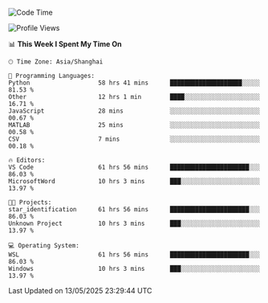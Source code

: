 <!--START_SECTION:waka-->
![Code Time](http://img.shields.io/badge/Code%20Time-2%2C839%20hrs%2037%20mins-blue)

![Profile Views](http://img.shields.io/badge/Profile%20Views-0-blue)

📊 **This Week I Spent My Time On** 

```text
🕑︎ Time Zone: Asia/Shanghai

💬 Programming Languages: 
Python                   58 hrs 41 mins      ████████████████████░░░░░   81.53 % 
Other                    12 hrs 1 min        ████░░░░░░░░░░░░░░░░░░░░░   16.71 % 
JavaScript               28 mins             ░░░░░░░░░░░░░░░░░░░░░░░░░   00.67 % 
MATLAB                   25 mins             ░░░░░░░░░░░░░░░░░░░░░░░░░   00.58 % 
CSV                      7 mins              ░░░░░░░░░░░░░░░░░░░░░░░░░   00.18 % 

🔥 Editors: 
VS Code                  61 hrs 56 mins      ██████████████████████░░░   86.03 % 
MicrosoftWord            10 hrs 3 mins       ███░░░░░░░░░░░░░░░░░░░░░░   13.97 % 

🐱‍💻 Projects: 
star_identification      61 hrs 56 mins      ██████████████████████░░░   86.03 % 
Unknown Project          10 hrs 3 mins       ███░░░░░░░░░░░░░░░░░░░░░░   13.97 % 

💻 Operating System: 
WSL                      61 hrs 56 mins      ██████████████████████░░░   86.03 % 
Windows                  10 hrs 3 mins       ███░░░░░░░░░░░░░░░░░░░░░░   13.97 % 
```


 Last Updated on 13/05/2025 23:29:44 UTC
<!--END_SECTION:waka-->